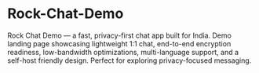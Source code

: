 # Rock-Chat-Demo
Rock Chat Demo — a fast, privacy-first chat app built for India. Demo landing page showcasing lightweight 1:1 chat, end-to-end encryption readiness, low-bandwidth optimizations, multi-language support, and a self-host friendly design. Perfect for exploring privacy-focused messaging.
